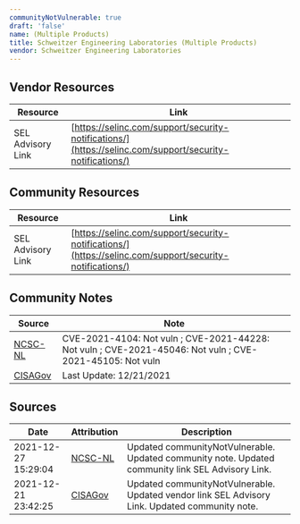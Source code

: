 ```yaml
---
communityNotVulnerable: true
draft: 'false'
name: (Multiple Products)
title: Schweitzer Engineering Laboratories (Multiple Products)
vendor: Schweitzer Engineering Laboratories
---
```


## Vendor Resources
| Resource | Link |
| --- | --- |
| SEL Advisory Link | [https://selinc.com/support/security-notifications/](https://selinc.com/support/security-notifications/) |

## Community Resources
| Resource | Link |
| --- | --- |
| SEL Advisory Link | [https://selinc.com/support/security-notifications/](https://selinc.com/support/security-notifications/) |

## Community Notes
| Source | Note |
| --- | --- |
| [NCSC-NL](https://github.com/NCSC-NL/log4shell/blob/main/software/README.md) | CVE-2021-4104: Not vuln ; CVE-2021-44228: Not vuln ; CVE-2021-45046: Not vuln ; CVE-2021-45105: Not vuln </ul> |
| [CISAGov](https://raw.githubusercontent.com/cisagov/log4j-affected-db/develop/README.md) | Last Update: 12/21/2021 |

## Sources
| Date | Attribution | Description |
| --- | --- | --- |
| 2021-12-27 15:29:04 | [NCSC-NL](https://github.com/NCSC-NL/log4shell/blob/main/software/README.md) | Updated communityNotVulnerable. Updated community note. Updated community link SEL Advisory Link.  |
| 2021-12-21 23:42:25 | [CISAGov](https://raw.githubusercontent.com/cisagov/log4j-affected-db/develop/README.md) | Updated communityNotVulnerable. Updated vendor link SEL Advisory Link. Updated community note.  |
